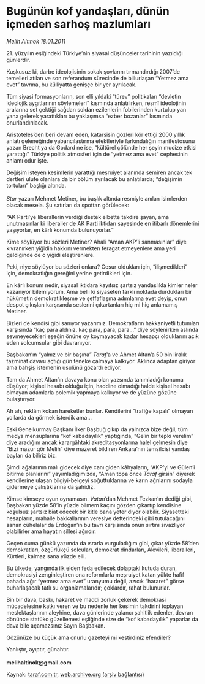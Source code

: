 # Bugünün kof yandaşları, dünün içmeden sarhoş mazlumları

*Melih Altınok 18.01.2011*

<div class="yazi"><p>21. yüzyılın eşiğindeki Türkiye’nin siyasal düşünceler tarihinin yazıldığı günlerdir.</p>
<p>Kuşkusuz ki, darbe ideolojisinin sokak şovlarını tırmandırdığı 2007’de temelleri atılan ve son referandum sürecinde de billurlaşan “Yetmez ama evet” tavrına, bu külliyatta genişçe bir yer ayrılacak.</p>
<p>Tüm siyasi formasyonların, son elli yıldaki “türev” politikaları “devletin ideolojik aygıtlarının söylemeleri” kısmında anlatılırken, resmî ideolojinin aralarına set çektiği sağdan soldan ezilenlerin fobilerinden kurtulup yan yana gelerek yarattıkları bu yaklaşımsa “ezber bozanlar” kısmında onurlandırılacak.</p>
<p>Aristoteles’den beri devam eden, katarsisin gözleri kör ettiği 2000 yıllık anlatı geleneğinde yabancılaştırma efektleriyle farkındalığın manifestosunu yazan Brecht ya da Godard ne ise, “kültürel çölünde her şeyin mucize etkisi yarattığı” Türkiye politik atmosferi için de “yetmez ama evet” cephesinin anlamı odur işte.</p>
<p>Değişim isteyen kesimlerin yarattığı meşruiyet alanında semiren ancak tek dertleri ulufe olanlara da bir bölüm ayrılacak bu anlatılarda; “değişimin tortuları” başlığı altında.<br/><br/><i>Star</i> yazarı Mehmet Metiner, bu başlık altında resmiyle anılan isimlerden olacak mesela. Şu satırları da spottan görülecek:</p>
<p>“AK Parti’ye liberallerin verdiği destek elbette takdire şayan, ama unutmasınlar ki liberaller de AK Parti iktidarı sayesinde en itibarlı dönemlerini yaşıyorlar, en kârlı konumda bulunuyorlar.”</p>
<p>Kime söylüyor bu sözleri Metiner? Ahali “Aman AKP’li sanmasınlar” diye kıvranırken yiğidin hakkını vermekten feragat etmeyenlere ama yeri geldiğinde de o yiğidi eleştirenlere.</p>
<p>Peki, niye söylüyor bu sözleri onlara? Cesur oldukları için, “ilişmedikleri” için, demokratlığın gereğini yerine getirdikleri için.</p>
<p>En kârlı konum nedir, siyasal iktidara kayıtsız şartsız yandaşlıkla kimler neler kazanıyor bilemiyorum. Ama belli ki siyaseten farklı noktada durdukları bir hükümetin demokratikleşme ve şeffaflaşma adımlarına evet deyip, onun despot çıkışları karşısında seslerini çıkartanları hiç mi hiç anlamamış Metiner.</p>
<p>Bizleri de kendisi gibi sanıyor yazarımız. Demokratların hakkaniyetli tutumları karşısında “kaç para aldınız, kaç para, para, para...” diye söylenirken aslında sevmeyecekleri eşeğin önüne oy koymayacak kadar hesapçı olduklarını açık eden solcumsular gibi davranıyor. </p>
<p>Başbakan’ın “yalnız ve bir başına” <i>Taraf</i>’a ve Ahmet Altan’a 50 bin liralık tazminat davası açtığı gün teneke çalmaya kalkıyor. Aklınca adaptan giriyor ama bahşiş istemenin usulünü gözardı ediyor.</p>
<p>Tam da Ahmet Altan’ın davaya konu olan yazsında tanımladığı konuma düşüyor; kişisel hesabı olduğu için, haddine olmadığı halde kişisel hesabı olmayan adamlarla polemik yapmaya kalkıyor ve de yüzüne gözüne bulaştırıyor.</p>
<p>Ah ah, reklâm kokan hareketler bunlar. Kendilerini “trafiğe kapalı” olmayan yollarda da görmek isterdik ama...</p>
<p>Eski Genelkurmay Başkanı İlker Başbuğ çıkıp da yalnızca bize değil, tüm medya mensuplarına “kof kabadayılık” yaptığında, “Gelin bir tepki verelim” diye aradığım ancak karargâhtaki akreditasyonlarına halel gelmesin diye “Bizi mazur gör Melih” diye mazeret bildiren Ankara’nın temsilcisi yandaş bayları da biliriz biz. </p>
<p>Şimdi ağalarının malı gidecek diye canı giden kâhyaların, “AKP’yi ve Gülen’i bitirme planlarını” yayımladığımızda, “Aman topa önce <i>Taraf</i> girsin” diyerek kendilerine ulaşan bilgiyi-belgeyi soğuttuklarına ve karın ağrılarını sodayla gidermeye çalıştıklarına da şahidiz.</p>
<p>Kimse kimseye oyun oynamasın. <i>Vatan</i>’dan Mehmet Tezkan’ın dediği gibi, Başbakan yüzde 58’in yüzde bilmem kaçını gözden çıkartıp kendisine koşulsuz şartsız biat edecek bir kitle bana yeter diyor olabilir. Siyasetteki hesapların, mahalle bakkallarının veresiye defterindeki gibi tutulacağını sanan cühelalar da Erdoğan’ın bu tavrı karşısında onun sırtını sıvazlıyor olabilirler ama hayatın sillesi ağırdır.</p>
<p>Geçen cuma günkü yazımda da ısrarla vurguladığım gibi, çıkar yüzde 58’den demokratları, özgürlükçü solcuları, demokrat dindarları, Alevileri, liberalleri, Kürtleri, kalmaz sana yüzde elli.</p>
<p>Bu ülkede, yangında ilk elden feda edilecek dolaptaki kutuda duran, demokrasiyi zenginleştiren ona reformlarla meşruiyet katan yükte hafif pahada ağır “yetmez ama evet” uranyumu değil, azıcık “hararet” görse buharlaşacak tatlı su organizmalarıdır; çoklardır, rahat bulunurlar.</p>
<p>Bin bir dava, baskı, hakaret ve maddi zorluk çekerek demokrasi mücadelesine katkı veren ve bu nedenle her kesimin takdirini toplayan meslektaşlarının aleyhine, dava günlerinde yalancı şahitlik edenler, devran dönünce statüko güzellemesi eşliğinde size de “kof kabadayılık” yaparlar da dava bile açamazsınız Sayın Başbakan.</p>
<p>Gözünüze bu küçük ama onurlu gazeteyi mi kestirdiniz efendiler?</p>
<p>Yanlıştır, ayıptır, günahtır.<br/><br/><b>melihaltinok@gmail.com</b></p>
</div>

Kaynak: [taraf.com.tr](http://www.taraf.com.tr/melih-altinok/makale-bugunun-kof-yandaslari-dunun-icmeden-sarhos.htm), [web.archive.org (arşiv bağlantısı)](http://web.archive.org/web/20130911152342/http://www.taraf.com.tr/melih-altinok/makale-bugunun-kof-yandaslari-dunun-icmeden-sarhos.htm)
